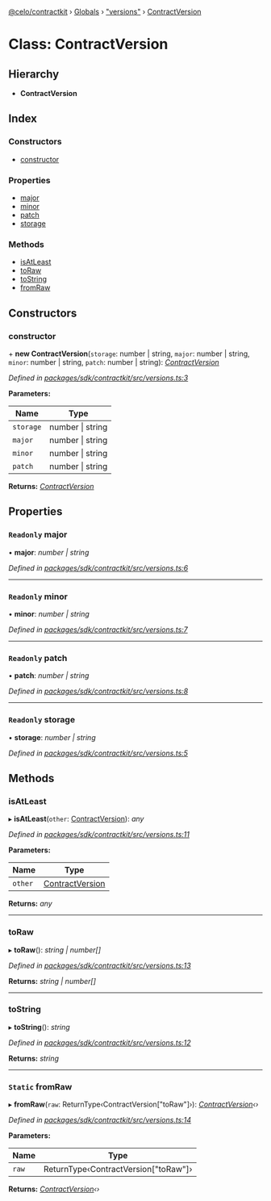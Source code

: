 [@celo/contractkit](../README.md) › [Globals](../globals.md) › ["versions"](../modules/_versions_.md) › [ContractVersion](_versions_.contractversion.md)

# Class: ContractVersion

## Hierarchy

* **ContractVersion**

## Index

### Constructors

* [constructor](_versions_.contractversion.md#constructor)

### Properties

* [major](_versions_.contractversion.md#readonly-major)
* [minor](_versions_.contractversion.md#readonly-minor)
* [patch](_versions_.contractversion.md#readonly-patch)
* [storage](_versions_.contractversion.md#readonly-storage)

### Methods

* [isAtLeast](_versions_.contractversion.md#isatleast)
* [toRaw](_versions_.contractversion.md#toraw)
* [toString](_versions_.contractversion.md#tostring)
* [fromRaw](_versions_.contractversion.md#static-fromraw)

## Constructors

###  constructor

\+ **new ContractVersion**(`storage`: number | string, `major`: number | string, `minor`: number | string, `patch`: number | string): *[ContractVersion](_versions_.contractversion.md)*

*Defined in [packages/sdk/contractkit/src/versions.ts:3](https://github.com/celo-org/celo-monorepo/blob/contractkit-v1.2.2/packages/sdk/contractkit/src/versions.ts#L3)*

**Parameters:**

Name | Type |
------ | ------ |
`storage` | number &#124; string |
`major` | number &#124; string |
`minor` | number &#124; string |
`patch` | number &#124; string |

**Returns:** *[ContractVersion](_versions_.contractversion.md)*

## Properties

### `Readonly` major

• **major**: *number | string*

*Defined in [packages/sdk/contractkit/src/versions.ts:6](https://github.com/celo-org/celo-monorepo/blob/contractkit-v1.2.2/packages/sdk/contractkit/src/versions.ts#L6)*

___

### `Readonly` minor

• **minor**: *number | string*

*Defined in [packages/sdk/contractkit/src/versions.ts:7](https://github.com/celo-org/celo-monorepo/blob/contractkit-v1.2.2/packages/sdk/contractkit/src/versions.ts#L7)*

___

### `Readonly` patch

• **patch**: *number | string*

*Defined in [packages/sdk/contractkit/src/versions.ts:8](https://github.com/celo-org/celo-monorepo/blob/contractkit-v1.2.2/packages/sdk/contractkit/src/versions.ts#L8)*

___

### `Readonly` storage

• **storage**: *number | string*

*Defined in [packages/sdk/contractkit/src/versions.ts:5](https://github.com/celo-org/celo-monorepo/blob/contractkit-v1.2.2/packages/sdk/contractkit/src/versions.ts#L5)*

## Methods

###  isAtLeast

▸ **isAtLeast**(`other`: [ContractVersion](_versions_.contractversion.md)): *any*

*Defined in [packages/sdk/contractkit/src/versions.ts:11](https://github.com/celo-org/celo-monorepo/blob/contractkit-v1.2.2/packages/sdk/contractkit/src/versions.ts#L11)*

**Parameters:**

Name | Type |
------ | ------ |
`other` | [ContractVersion](_versions_.contractversion.md) |

**Returns:** *any*

___

###  toRaw

▸ **toRaw**(): *string | number[]*

*Defined in [packages/sdk/contractkit/src/versions.ts:13](https://github.com/celo-org/celo-monorepo/blob/contractkit-v1.2.2/packages/sdk/contractkit/src/versions.ts#L13)*

**Returns:** *string | number[]*

___

###  toString

▸ **toString**(): *string*

*Defined in [packages/sdk/contractkit/src/versions.ts:12](https://github.com/celo-org/celo-monorepo/blob/contractkit-v1.2.2/packages/sdk/contractkit/src/versions.ts#L12)*

**Returns:** *string*

___

### `Static` fromRaw

▸ **fromRaw**(`raw`: ReturnType‹ContractVersion["toRaw"]›): *[ContractVersion](_versions_.contractversion.md)‹›*

*Defined in [packages/sdk/contractkit/src/versions.ts:14](https://github.com/celo-org/celo-monorepo/blob/contractkit-v1.2.2/packages/sdk/contractkit/src/versions.ts#L14)*

**Parameters:**

Name | Type |
------ | ------ |
`raw` | ReturnType‹ContractVersion["toRaw"]› |

**Returns:** *[ContractVersion](_versions_.contractversion.md)‹›*
